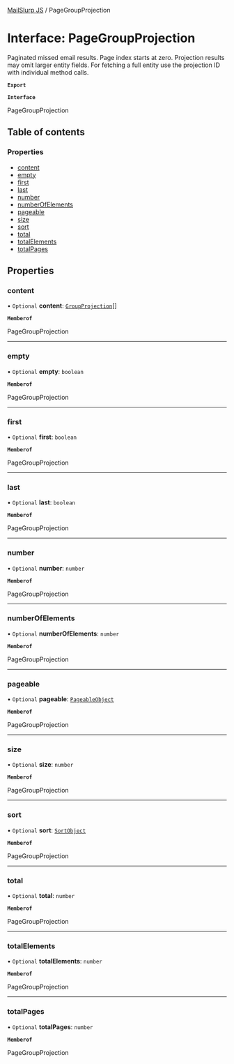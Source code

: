 [MailSlurp JS](../README.md) / PageGroupProjection

# Interface: PageGroupProjection

Paginated missed email results. Page index starts at zero. Projection results may omit larger entity fields. For fetching a full entity use the projection ID with individual method calls.

**`Export`**

**`Interface`**

PageGroupProjection

## Table of contents

### Properties

- [content](PageGroupProjection.md#content)
- [empty](PageGroupProjection.md#empty)
- [first](PageGroupProjection.md#first)
- [last](PageGroupProjection.md#last)
- [number](PageGroupProjection.md#number)
- [numberOfElements](PageGroupProjection.md#numberofelements)
- [pageable](PageGroupProjection.md#pageable)
- [size](PageGroupProjection.md#size)
- [sort](PageGroupProjection.md#sort)
- [total](PageGroupProjection.md#total)
- [totalElements](PageGroupProjection.md#totalelements)
- [totalPages](PageGroupProjection.md#totalpages)

## Properties

### content

• `Optional` **content**: [`GroupProjection`](GroupProjection.md)[]

**`Memberof`**

PageGroupProjection

___

### empty

• `Optional` **empty**: `boolean`

**`Memberof`**

PageGroupProjection

___

### first

• `Optional` **first**: `boolean`

**`Memberof`**

PageGroupProjection

___

### last

• `Optional` **last**: `boolean`

**`Memberof`**

PageGroupProjection

___

### number

• `Optional` **number**: `number`

**`Memberof`**

PageGroupProjection

___

### numberOfElements

• `Optional` **numberOfElements**: `number`

**`Memberof`**

PageGroupProjection

___

### pageable

• `Optional` **pageable**: [`PageableObject`](PageableObject.md)

**`Memberof`**

PageGroupProjection

___

### size

• `Optional` **size**: `number`

**`Memberof`**

PageGroupProjection

___

### sort

• `Optional` **sort**: [`SortObject`](SortObject.md)

**`Memberof`**

PageGroupProjection

___

### total

• `Optional` **total**: `number`

**`Memberof`**

PageGroupProjection

___

### totalElements

• `Optional` **totalElements**: `number`

**`Memberof`**

PageGroupProjection

___

### totalPages

• `Optional` **totalPages**: `number`

**`Memberof`**

PageGroupProjection
